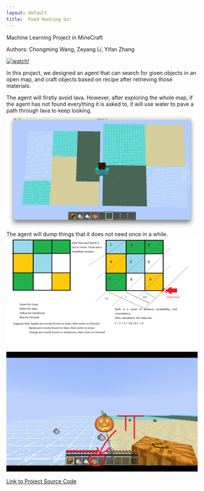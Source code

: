 ```yaml
---
layout: default
title:  Food Hunting Go!
---
```

Machine Learning Project in MineCraft

Authors: Chongming Wang, Zeyang Li, Yifan Zhang

[![watch!](https://img.youtube.com/vi/lLSKd205U9M/0.jpg)](https://www.youtube.com/watch?v=lLSKd205U9M)




In this project, we designed an agent that can search for given objects in an open map, and craft objects based on recipe after retrieving those materials.

The agent will firstly avoid lava. However, after exploring the whole map, if the agent has not found everything it is asked to, it will use water to pave a path through lava to keep looking.
<img src="Photos/Overview.png" alt="overview" style="width: 0.7;">
The agent will dump things that it does not need once in a while.
<img src="Photos/Ranking.png" alt="rank" style="width: 0.7;">

<img src="Photos/pumpkinpie.jpg" alt="" style="width: 0.7;">


<a href="https://github.com/chicomy/CS_175_malmo_project/blob/master/docs/project2.py">Link to Project Source Code</a>
